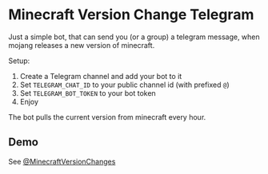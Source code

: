 # Minecraft Version Change Telegram

Just a simple bot, that can send you (or a group) a telegram message, when mojang releases a new version of minecraft.

Setup:
1. Create a Telegram channel and add your bot to it
2. Set `TELEGRAM_CHAT_ID` to your public channel id (with prefixed `@`)
3. Set `TELEGRAM_BOT_TOKEN` to your bot token
4. Enjoy

The bot pulls the current version from minecraft every hour.

## Demo
See [@MinecraftVersionChanges](https://t.me/MinecraftVersionChanges)